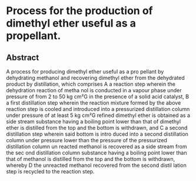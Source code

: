 # Process for the production of dimethyl ether useful as a propellant.

## Abstract
A process for producing dimethyl ether useful as a pro pellant by dehydrating methanol and recovering dimethyl ether from the dehydrated product by distillation, which comprises A a reaction step wherein the dehydration reaction of metha nol is conducted in a vapour phase under pressure of from 2 to 50 kg cm²G in the presence of a solid acid catalyst, B a first distillation step wherein the reaction mixture formed by the above reaction step is cooled and introduced into a pressurized distillation column under pressure of at least 5 kg cm²G refined dimethyl ether is obtained as a side stream substance having a boiling point lower than that of dimethyl ether is distilled from the top and the bottom is withdrawn, and C a second distillation step wherein said bottom is intro duced into a second distillation column under pressure lower than the pressure of the pressurized distillation column un reacted methanol is recovered as a side stream from the sec ond distillation column substance having a boiling point lower than that of methanol is distilled from the top and the bottom is withdrawn, whereby D the unreacted methanol recovered from the second distil lation step is recycled to the reaction step.